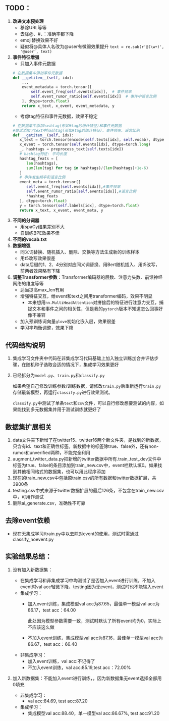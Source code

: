 ## TODO：
1. **改进文本预处理**
   - 移除URL等等
   - 去除@、#、：准确率都下降
   - emoji替换效果不好
   - 疑似将@具体人名改为@user有微弱效果提升  `text = re.sub(r'@(\w+)', '@user', text)`
2. **事件特征增强**
   - 只加入事件元数据
   ```python
   # 在数据集中添加事件元数据
   def __getitem__(self, idx):
       ...
       event_metadata = torch.tensor([
           self.event_freq[self.events[idx]],  # 事件频率
           self.event_rumor_ratio[self.events[idx]]  # 事件中谣言比例
       ], dtype=torch.float)
       return x_text, x_event, event_metadata, y
   ```
   - 考虑tag特征和事件元数据，效果不稳定
   ```python
   # 在数据集中添加hashtag(形如#tag的统计特征)和事件元数据
   #尝试添加了text中hashtag(形如#tag的统计特征)、事件频率、谣言比例
   def __getitem__(self, idx):
      x_text = torch.tensor(encode(self.texts[idx], self.vocab), dtype=torch.long)
      x_event = torch.tensor(self.events[idx], dtype=torch.long)
      _, hashtags = preprocess_text(self.texts[idx])
      # hashtag特征: 平均长度
      hashtag_feats = [
         len(hashtags),
         sum(len(tag) for tag in hashtags)/(len(hashtags)+1e-6)
      ]
      # 事件发生频率和谣言比例
      event_meta = torch.tensor([
         self.event_freq[self.events[idx]],#事件频率
         self.event_rumor_ratio[self.events[idx]],#谣言比例
         *hashtag_feats
      ], dtype=torch.float)
      y = torch.tensor(self.labels[idx], dtype=torch.float)
      return x_text, x_event, event_meta, y
   ```
3. **不同的分词器**
   - 用spaCy结果差别不大
   - 自训练BPE效果不佳
4. **不同的vocab.txt**
5. **数据增强**
   - 同义词替换、随机插入、删除、交换等方法生成新的训练样本
   - 用t5改写效果很差
   - data后缀的1、2、4分别对应同义词替换、用Bert随机插入、用t5改写，前两者效果略有下降
6. **调整Transformer参数**：Transformer编码器的层数、注意力头数、前馈神经网络的维度等等
   - 适当提高max_len有用
   - 增强特征交互，给event和text之间用transformer编码，效果不明显
     - 本来想用`nn.MultiHeadAttention`对拼接后的特征进行注意力交互，捕捉文本和事件之间的相关性，但是我的`pytorch`版本不知道怎么回事好像不兼容
   - 加入预训练词向量`glove`初始化嵌入层，效果很差
   - 学习率均衡调整，效果下降


## 代码结构说明
1. 集成学习文件夹中代码在非集成学习代码基础上加入独立训练加合并评估步骤，在随机种子选取合适的情况下，集成学习效果更好
2. 已经拆分为`model.py`、`train.py`和`classify.py`
   
   如果希望自己修改训练参数/训练数据，请修改`train.py`后重新运行`train.py`存储最新模型，再运行`classify.py`进行效果测试。
   
   `classify.py`中测试了单条`text`和`csv`文件，可以自行修改想要测试的内容，如果能找到多元数据集并用于测试训练就更好了

## 数据集扩展相关
1. data文件夹下新增了在twitter15、twitter16两个新文件夹，是找到的新数据，只含有id、text和正确性标签。新数据中的标签除true、false外，还有non-rumor和unverified两种，不能完全利用
2. augment_twitter_data.py把新增的twitter数据中所有.train,.test,.dev文件中标签为true、false的条目添加到train_new.csv中，event栏默认填0。如果找到其他相同格式的数据集，也可以用此程序添加
3. 现在的train_new.csv中包括原train.csv的所有数据和twitter数据扩展，共3900条
4. testing.csv中式来源于twitter数据扩展的最后126条，不包含在train_new.csv中，可用作测试
5. 删除ai_generate.csv，准确性不可靠

## 去除event依赖
- 现在无集成学习/train.py中以去除对event的使用，测试时需通过classify_noevent.py


## 实验结果总结：
1. 没有加入新数据集：
   
   - 在集成学习和非集成学习中均测试了是否加入event进行训练，不加入event时val acc轻微下降，testing因为无event，测试时也不能输入event
   - 集成学习：
     - 加入event训练，集成模型val acc为87.65，最佳单一模型val acc为86.17，test acc：64.00

         此处因为模型参数需要一致，测试时默认了所有event均为0，实际上不应该这么做  
     - 不加入event训练，集成模型val acc为87.16，最佳单一模型val acc为86.67，test acc：66.40
   - 非集成学习：
     - 加入event训练，val acc:不记得了
     - 不加入event训练，val acc:85.19,test acc：72.00%
2. 加入新数据集：不能加入event进行训练，，因为新数据集无event选择全部用0填充
   - 非集成学习：
     - val acc:84.69, test acc:87.20
   - 集成学习：
     - 集成模型val acc:88.40，单一模型val acc:86.67%, test acc:91.20
